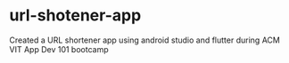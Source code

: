 # url-shotener-app
Created a URL shortener app using android studio and flutter during ACM VIT App Dev 101 bootcamp

